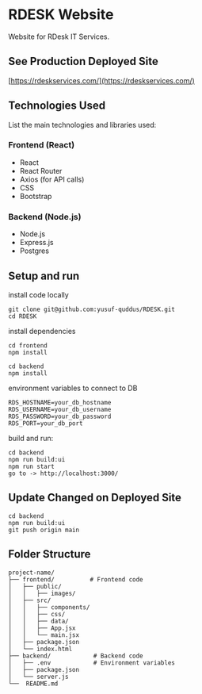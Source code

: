 # RDESK Website
Website for RDesk IT Services. 

## See Production Deployed Site
[https://rdeskservices.com/](https://rdeskservices.com/)

## Technologies Used
List the main technologies and libraries used:

### Frontend (React)
* React
* React Router
* Axios (for API calls)
* CSS
* Bootstrap
  
### Backend (Node.js)
* Node.js
* Express.js
* Postgres

## Setup and run

install code locally
```shell
git clone git@github.com:yusuf-quddus/RDESK.git
cd RDESK
```

install dependencies
```shell
cd frontend
npm install

cd backend
npm install
```

environment variables to connect to DB
```
RDS_HOSTNAME=your_db_hostname
RDS_USERNAME=your_db_username
RDS_PASSWORD=your_db_password
RDS_PORT=your_db_port
```

build and run:
```shell
cd backend
npm run build:ui
npm run start
go to -> http://localhost:3000/
```

## Update Changed on Deployed Site
```shell
cd backend
npm run build:ui
git push origin main
```


## Folder Structure
```
project-name/
├── frontend/          # Frontend code
│   ├── public/
│   │   ├── images/
│   ├── src/
│   │   ├── components/
│   │   ├── css/
│   │   ├── data/
│   │   ├── App.jsx
│   │   └── main.jsx
│   ├── package.json
│   └── index.html
├── backend/            # Backend code
│   ├── .env            # Environment variables
│   ├── package.json
│   └── server.js
└──  README.md
```
